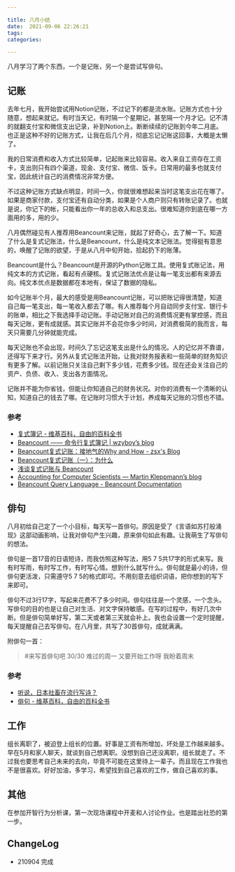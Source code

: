 ```yaml
---

title: 八月小结
date:  2021-09-06 22:26:21
tags: 
categories: 

---
```


八月学习了两个东西，一个是记账，另一个是尝试写俳句。

<!--more-->

## 记账

去年七月，我开始尝试用Notion记账，不过记下的都是流水账。记账方式也十分随意，想起来就记。有时当天记，有时隔一个星期记，甚至隔一个月才记。记不清的就翻支付宝和微信支出记录，补到Notion上。断断续续的记账到今年二月底。也正是这种不好的记账方式，让我在后几个月，彻底忘记记账这回事，大概是太懒了。

我的日常消费和收入方式比较简单，记起账来比较容易。收入来自工资存在工资卡，支出则只有四个渠道，现金、支付宝、微信、饭卡。日常用的最多也就支付宝，因此统计自己的消费情况非常方便。

不过这种记账方式缺点明显，时间一久，你就很难想起来当时这笔支出花在哪了。如果是商家付款，支付宝还有自动分类，如果是个人商户则只有转账记录了。也就是说，你记下的帐，只能看出你一年的总收入和总支出。很难知道你到底在哪一方面用的多，用的少。

八月偶然碰见有人推荐用Beancount来记账，就起了好奇心，去了解一下。知道了什么是复式记账法，什么是Beancount，什么是纯文本记账法。觉得挺有意思的，唤醒了记账的欲望，于是从八月中旬开始，拾起扔下的账薄。

Beancount是什么？Beancount是开源的Python记账工具。使用复式账记法，用纯文本的方式记账，看起有点硬核。复式记账法优点是让每一笔支出都有来源去向。纯文本优点是数据都在本地有，保证了数据的隐私。

如今记账半个月，最大的感受是用Beancount记账，可以把账记得很清楚，知道自己每一笔支出，每一笔收入都去了哪。有人推荐每个月自动同步支付宝、银行卡的账单，相比之下我选择手动记账。手动记账对自己的消费情况更有掌控感，而且每天记账，更有成就感。其实记账并不会花你多少时间，对消费极简的我而言，每天只需要几分钟就能完成。

每天记账也不会出现，时间久了忘记这笔支出是什么的情况。人的记忆并不靠谱，还得写下来才行。另外从复式记账法开始，让我对财务报表和一些简单的财务知识有更多了解。以前记账只关注自己剩下多少钱，花费多少钱。现在还会关注自己的资产、负债、收入、支出各方面情况。

记账并不能为你省钱，但能让你知道自己的财务状况。对你的消费有一个清晰的认知，知道自己的钱去了哪。在记账时习惯大于计划，养成每天记账的习惯也不错。

### 参考
- [复式簿记 - 维基百科，自由的百科全书](https://zh.wikipedia.org/zh-hans/%E5%A4%8D%E5%BC%8F%E7%B0%BF%E8%AE%B0)
- [Beancount —— 命令行复式簿记 | wzyboy’s blog](https://wzyboy.im/post/1063.html)
- [Beancount复式记账：接地气的Why and How - zsx's Blog](https://blog.zsxsoft.com/post/41)
- [Beancount复式记账（一）：为什么](https://byvoid.com/zhs/blog/beancount-bookkeeping-1/)
- [浅谈复式记账与 Beancount](https://dreamanddead.github.io/post/understand-account-in-beancount/)
- [Accounting for Computer Scientists — Martin Kleppmann’s blog](https://martin.kleppmann.com/2011/03/07/accounting-for-computer-scientists.html)
- [Beancount Query Language - Beancount Documentation](https://beancount.github.io/docs/beancount_query_language.html)

## 俳句

八月初给自己定了一个小目标，每天写一首俳句。原因是受了《言语如苏打般涌现》这部动画影响，让我对俳句产生兴趣，原来俳句如此有趣。让我萌生了写俳句的想法。

俳句是一首17音的日语短诗，而我仿照这种写法，用5 7 5共17字的形式来写。我有时写雨，有时写工作，有时写心情。想到什么就写什么。俳句就是最小的诗，但俳句更活泼，只需遵守5 7 5的格式即可。不用刻意去组织词语，把你想到的写下来即可。

俳句不过3行17字，写起来花费不了多少时间。俳句往往是一个灵感，一个念头。写俳句的目的也是让自己对生活、对文字保持敏感。在写的过程中，有好几次中断。但是俳句简单好写，第二天或者第三天就会补上。我也会设置一个定时提醒，每天提醒自己去写俳句。在八月里，共写了30首俳句，成就满满。

附俳句一首：

> #来写首俳句吧 30/30
> 难过的周一
> 又要开始工作呀
> 我盼着周末

### 参考
- [听说，日本社畜在流行写诗？](https://mp.weixin.qq.com/s/qR-pOLOG10LnQNZScapCfw)
- [俳句 - 维基百科，自由的百科全书](https://zh.wikipedia.org/wiki/%E4%BF%B3%E5%8F%A5)

## 工作

组长离职了，被迫登上组长的位置。好事是工资有所增加，坏处是工作越来越多。早在5月和家人聊天，就谈到自己想离职。没想到自己还没离职，组长就走了。不过我也要思考自己未来的去向，毕竟不可能在这里待上一辈子。而且现在工作我也不是很喜欢。好好加油，多学习，希望找到自己喜欢的工作，做自己喜欢的事。

## 其他

在参加开智行为分析课，第一次现场课程中开麦和人讨论作业。也是踏出社恐的第一步。


## ChangeLog
- 210904 完成

